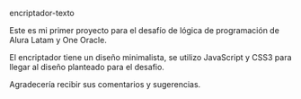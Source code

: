 encriptador-texto

Este es mi primer proyecto para el desafío de lógica de programación de Alura Latam y One Oracle.

El encriptador tiene un diseño minimalista, se utilizo JavaScript y CSS3 para llegar al diseño planteado para el desafio.

Agradecería recibir sus comentarios y sugerencias.
